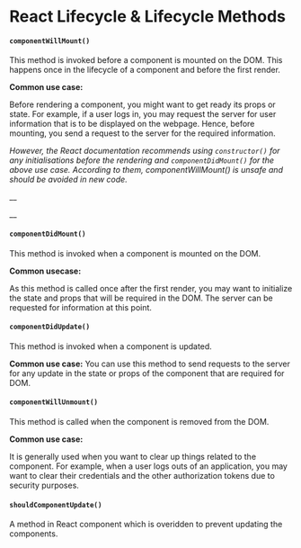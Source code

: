 # React Lifecycle & Lifecycle Methods

#### `componentWillMount()`

This method is invoked before a component is mounted on the DOM. This happens once in the lifecycle of a component and before the first render.

**Common use case:**

Before rendering a component, you might want to get ready its props or state. For example, if a user logs in, you may request the server for user information that is to be displayed on the webpage. Hence, before mounting, you send a request to the server for the required information.

_However, the React documentation recommends using `constructor()` for any initialisations before the rendering and `componentDidMount()` for the above use case. According to them, componentWillMount\(\) is unsafe and should be avoided in new code._

\_\_

\_\_

#### `componentDidMount()`

This method is invoked when a component is mounted on the DOM.

**Common usecase:**

As this method is called once after the first render, you may want to initialize the state and props that will be required in the DOM. The server can be requested for information at this point.





#### `componentDidUpdate()`

This method is invoked when a component is updated.

**Common use case:** You can use this method to send requests to the server for any update in the state or props of the component that are required for DOM.





#### `componentWillUnmount()`

This method is called when the component is removed from the DOM.

**Common use case:**

It is generally used when you want to clear up things related to the component. For example, when a user logs outs of an application, you may want to clear their credentials and the other authorization tokens due to security purposes.



#### **`shouldComponentUpdate()`**

A method in React component which is overidden to prevent updating the components.



